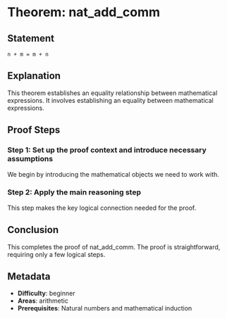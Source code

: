 # Theorem: nat_add_comm

## Statement
```lean
n + m = m + n
```

## Explanation
This theorem establishes an equality relationship between mathematical expressions. It involves establishing an equality between mathematical expressions.

## Proof Steps
### Step 1: Set up the proof context and introduce necessary assumptions
We begin by introducing the mathematical objects we need to work with.

### Step 2: Apply the main reasoning step
This step makes the key logical connection needed for the proof.

## Conclusion
This completes the proof of nat_add_comm. The proof is straightforward, requiring only a few logical steps.

## Metadata
- **Difficulty**: beginner
- **Areas**: arithmetic
- **Prerequisites**: Natural numbers and mathematical induction
